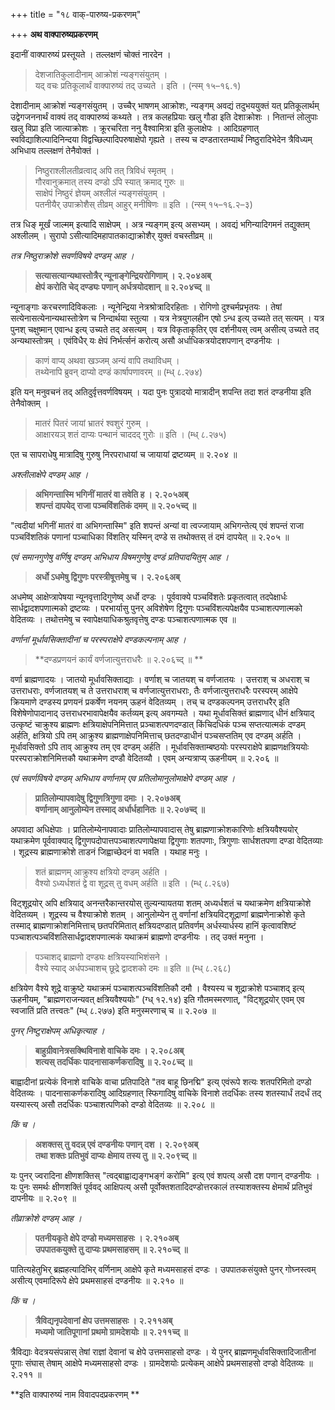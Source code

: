 +++
title = "१८ वाक्-पारुष्य-प्रकरणम्"

+++
**अथ वाक्पारुष्यप्रकरणम्**

इदानीं वाक्पारुष्यं प्रस्तूयते । तल्लक्षणं चोक्तं नारदेन ।

> देशजातिकुलादीनाम् आक्रोशं न्यङ्गसंयुतम् ।   
> यद् वचः प्रतिकूलार्थं वाक्पारुष्यं तद् उच्यते । इति । (न्स्म् १५–१६.१)

देशादीनाम् आक्रोशं न्यङ्गसंयुतम् । उच्चैर् भाषणम् आक्रोशः, न्यङ्गम् अवद्यं तदुभययुक्तं यत् प्रतिकूलार्थम् उद्वेगजननार्थं वाक्यं तद् वाक्पारुष्यं कथ्यते । तत्र कलहप्रियाः खलु गौडा इति देशाक्रोशः । नितान्तं लोलुपाः खलु विप्रा इति जात्याक्रोशः । क्रूरचरिता ननु वैश्वामित्रा इति कुलाक्षेपः । आदिग्रहणात् स्वविद्याशिल्पादिनिन्दया विद्वच्छिल्पादिपरुषाक्षेपो गृह्यते । तस्य च दण्डतारतम्यार्थं निष्ठुरादिभेदेन त्रैविध्यम् अभिधाय तल्लक्षणं तेनैवोक्तं ।

> निष्ठुराश्लीलतीव्रत्वाद् अपि तत् त्रिविधं स्मृतम् ।   
> गौरवानुक्रमात् तस्य दण्डो ऽपि स्यात् क्रमाद् गुरुः ॥   
> साक्षेपं निष्ठुरं ज्ञेयम् अश्लीलं न्यङ्गसंयुतम् ।   
> पतनीयैर् उपाक्रोशैस् तीव्रम् आहुर् मनीषिणः ॥ इति । (न्स्म् १५–१६.२–३)

तत्र धिङ् मूर्खं जाल्मम् इत्यादि साक्षेपम् । अत्र न्यङ्गम् इत्य् असभ्यम् । अवद्यं भगिन्यादिगमनं तद्युक्तम् अश्लीलम् । सुरापो ऽसीत्यादिमहापातकाद्याक्रोशैर् युक्तं वचस्तीव्रम् ॥ 

_तत्र निष्ठुराक्रोशे सवर्णविषये दण्डम् आह ।_

> **सत्यासत्यान्यथास्तोत्रैर् न्यूनाङ्गेन्द्रियरोगिणाम् । २.२०४अब्**  
> **क्षेपं करोति चेद् दण्ड्यः पणान् अर्धत्रयोदशान् ॥ २.२०४च्द् ॥**

न्यूनाङ्गाः करचरणादिविकलाः । न्यूनेन्द्रिया नेत्रश्रोत्रादिरहिताः । रोगिणो दुश्चर्मप्रभृतयः । तेषां सत्येनासत्येनान्यथास्तोत्रेण च निन्दार्थया स्तुत्या । यत्र नेत्रयुगलहीन एषो ऽन्ध इत्य् उच्यते तत् सत्यम् । यत्र पुनश् चक्षुष्मान् एवान्ध इत्य् उच्यते तद् असत्यम् । यत्र विकृताकृतिर् एव दर्शनीयस् त्वम् असीत्य् उच्यते तद् अन्यथास्तोत्रम् । एवंविधैर् यः क्षेपं निर्भर्त्सनं करोत्य् असौ अर्धाधिकत्रयोदशपणान् दण्डनीयः ।  

> काणं वाप्य् अथवा खञ्जम् अन्यं वापि तथाविधम् ।   
> तथ्येनापि ब्रुवन् दाप्यो दण्डं कार्षापणावरम् ॥ (म्ध् ८.२७४)

इति यन् मनुवचनं तद् अतिदुर्वृत्तवर्णविषयम् । यदा पुनः पुत्रादयो मात्रादीन् शपन्ति तदा शतं दण्डनीया इति तेनैवोक्तम् ।

> मातरं पितरं जायां भ्रातरं श्वशुरं गुरुम् ।   
> आक्षारयञ् शतं दाप्यः पन्थानं चाददद् गुरोः ॥ इति । (म्ध् ८.२७५)

एत च सापराधेषु मात्रादिषु गुरुषु निरपराधायां च जायायां द्रष्टव्यम् ॥ २.२०४ ॥

_अश्लीलाक्षेपे दण्डम् आह ।_

> **अभिगन्तास्मि भगिनीं मातरं वा तवेति ह । २.२०५अब्**  
> **शपन्तं दापयेद् राजा पञ्चविंशतिकं दमम् ॥ २.२०५च्द् ॥**

"त्वदीयां भगिनीं मातरं वा अभिगन्तास्मि" इति शपन्तं अन्यां वा त्वज्जायाम् अभिगन्तेत्य् एवं शपन्तं राजा पञ्चविंशतिकं पणानां पञ्चाधिका विंशतिर् यस्मिन् दण्डे स तथोक्तस् तं दमं दापयेत् ॥ २.२०५ ॥

_एवं समानगुणेषु वर्णिषु दण्डम् अभिधाय विषमगुणेषु दण्डं प्रतिपादयितुम् आह ।_

> **अर्धो ऽधमेषु द्विगुणः परस्त्रीषूत्तमेषु च । २.२०६अब्**

अधमेष्व् आक्षेप्त्रापेषया न्यूनवृत्तादिगुणेष्व् अर्धो दण्डः । पूर्ववाक्ये पञ्चविंशतेः प्रकृतत्वात् तदपेक्षार्धः सार्धद्वादशपणात्मको द्रष्टव्यः । परभार्यासु पुनर् अविशेषेण द्विगुणः पञ्चविंशत्यपेक्षयैव पञ्चाशत्पणात्मको वेदितव्यः । तथोत्तमेषु च स्वापेक्षयाधिकश्रुतवृत्तेषु दण्डः पञ्चाशत्पणात्मक एव ॥ 

_वर्णानां मूर्धावसिक्तादीनां च परस्पराक्षेपे दण्डकल्पनाम् आह ।_

> **दण्डप्रणयनं कार्यं वर्णजात्युत्तराधरैः ॥ २.२०६च्द् ॥ **

वर्णा ब्राह्मणादयः । जातयो मूर्धावसिक्ताद्याः । वर्णाश् च जातयश् च वर्णजातयः । उत्तराश् च अधराश् च उत्तराधराः, वर्णजातयश् च ते उत्तराधराश् च वर्णजात्युत्तराधराः, तैः वर्णजात्युत्तराधरैः परस्परम् आक्षेपे क्रियमाणे दण्डस्य प्रणयनं प्रकर्षेण नयनम् ऊहनं वेदितव्यम् । तच् च दण्डकल्पनम् उत्तराधरैर् इति विशेषेणोपादानाद् उत्तराधरभावापेक्षयैव कर्तव्यम् इत्य् अवगम्यते । यथा मूर्धावसिक्तं ब्राह्मणाद् धीनं क्षत्रियाद् उत्कृष्टं चाक्रुश्य ब्राह्मणः क्षत्रियाक्षेपनिमित्तात् प्रञ्चाशत्पणदण्डात् किंचिदधिकं पञ्च सप्तत्यात्मकं दण्डम् अर्हति, क्षत्रियो ऽपि तम् आक्रुश्य ब्राह्मणाक्षेपनिमित्ताच् छतदण्डाधीनं पञ्चसप्ततिम् एव दण्डम् अर्हति । मूर्धावसिक्तो ऽपि ताव् आक्रुश्य तम् एव दण्डम् अर्हति । मूर्धावसिक्ताम्बष्ठयोः परस्पराक्षेपे ब्राह्मणक्षत्रिययोः परस्पराक्रोशनिमित्तकौ यथाक्रमेण दण्डौ वेदितव्यौ । एवम् अन्यत्राप्य् ऊहनीयम् ॥ २.२०६ ॥

_एवं सवर्णविषये दण्डम् अभिधाय वर्णानाम् एव प्रतिलोमानुलोमाक्षेपे दण्डम् आह ।_

> **प्रातिलोम्यापवादेषु द्विगुणत्रिगुणा दमाः । २.२०७अब्**  
> **वर्णानाम् आनुलोम्येन तस्माद् अर्धार्धहानितः ॥ २.२०७च्द् ॥**

अपवादा अधिक्षेपाः । प्रातिलोम्येनापवादाः प्रातिलोम्यापवादास् तेषु ब्राह्मणाक्रोशकारिणोः क्षत्रियवैश्ययोर् यथाक्रमेण पूर्ववाक्याद् द्विगुणपदोपात्तपञ्चाशत्पणापेक्षया द्विगुणाः शतपणाः, त्रिगुणाः सार्धशतपणा दण्डा वेदितव्याः । शूद्रस्य ब्राह्मणाक्रोशे ताडनं जिह्वाच्छेदनं वा भवति । यथाह मनुः ।

> शतं ब्राह्मणम् आक्रुश्य क्षत्रियो दण्डम् अर्हति ।   
> वैश्यो ऽध्यर्धशतं द्वे वा शूद्रस् तु वधम् अर्हति ॥ इति । (म्ध् ८.२६७)

विट्शूद्रयोर् अपि क्षत्रियाद् अनन्तरैकान्तरयोस् तुल्यन्यायतया शतम् अध्यर्धशतं च यथाक्रमेण क्षत्रियाक्रोशे वेदितव्यम् । शूद्रस्य च वैश्याक्रोशे शतम् । आनुलोम्येन तु वर्णानां क्षत्रियविट्शूद्राणां ब्राह्मणेनाक्रोशे कृते तस्माद् ब्राह्मणाक्रोशनिमित्ताच् छतपरिमितात् क्षत्रियदण्डात् प्रतिवर्णम् अर्धस्यार्धस्य हानिं कृत्वावशिष्टं पञ्चाशत्पञ्चविंशतिसार्धद्वादशपणात्मकं यथाक्रमं ब्राह्मणो दण्डनीयः । तद् उक्तं मनुना ।

> पञ्चाशद् ब्राह्मणो दण्ड्यः क्षत्रियस्याभिशंसने ।   
> वैश्ये स्याद् अर्धपञ्चाशच् छूद्रे द्वादशको दमः ॥ इति ॥ (म्ध् ८.२६८)

क्षत्रियेण वैश्ये शूद्रे वाक्रुष्टे यथाक्रमं पञ्चाशत्पञ्चविंशतिकौ दमौ । वैश्यस्य च शूद्राक्रोशे पञ्चाशद् इत्य् ऊहनीयम्, "ब्राह्मणराजन्यवत् क्षत्रियवैश्ययोः" (ग्ध् १२.१४) इति गौतमस्मरणात्, "विट्शूद्रयोर् एवम् एव स्वजातिं प्रति तत्त्वतः" (म्ध् ८.२७७) इति मनुस्मरणाच् च ॥ २.२०७ ॥ 

_पुनर् निष्टुराक्षेपम् अधिकृत्याह ।_

> **बाहुग्रीवानेत्रसक्थिविनाशे वाचिके दमः । २.२०८अब्**  
> **शत्यस् तदर्धिकः पादनासाकर्णकरादिषु ॥ २.२०८च्द् ॥**

बाह्वादीनां प्रत्येकं विनाशे वाचिके वाचा प्रतिपादिते "तव बाहू छिनद्मि" इत्य् एवंरूपे शत्यः शतपरिमितो दण्डो वेदितव्यः । पादनासाकर्णकरादिषु आदिग्रहणात् स्फिगादिषु वाचिके विनाशे तदर्धिकः तस्य शतस्यार्धं तदर्धं तद् यस्यास्त्य् असौ तदर्धिकः पञ्चाशत्पणिको दण्डो वेदितव्यः ॥ २.२०८ ॥

_किं च ।_

> **अशक्तस् तु वदन्न् एवं दण्डनीयः पणान् दश । २.२०९अब्**  
> **तथा शक्तः प्रतिभुवं दाप्यः क्षेमाय तस्य तु ॥ २.२०९च्द् ॥**

यः पुनर् ज्वरादिना क्षीणशक्तिस् "त्वद्बाह्वाद्यङ्गभङ्गं करोमि" इत्य् एवं शपत्य् असौ दश पणान् दण्डनीयः । यः पुनः समर्थः क्षीणशक्तिं पूर्ववद् आक्षिपत्य् असौ पूर्वोक्तशतादिदण्डोत्तरकालं तस्याशक्तस्य क्षेमार्थं प्रतिभुवं दापनीयः ॥ २.२०९ ॥

_तीव्राक्रोशे दण्डम् आह ।_

> **पतनीयकृते क्षेपे दण्डो मध्यमसाहसः । २.२१०अब्**  
> **उपपातकयुक्ते तु दाप्यः प्रथमसाहसम् ॥ २.२१०च्द् ॥**

पातित्यहेतुभिर् ब्रह्महत्यादिभिर् वर्णिनाम् आक्षेपे कृते मध्यमसाहसं दण्डः । उपपातकसंयुक्ते पुनर् गोघ्नस्त्वम् असीत्य् एवमादिरूपे क्षेपे प्रथमसाहसं दण्डनीयः ॥ २.२१० ॥

_किं च ।_

> **त्रैविद्यनृपदेवानां क्षेप उत्तमसाहसः । २.२११अब्**  
> **मध्यमो जातिपूगानां प्रथमो ग्रामदेशयोः ॥ २.२११च्द् ॥**

त्रैविद्याः वेदत्रयसंपन्नास् तेषां राज्ञां देवानां च क्षेपे उत्तमसाहसो दण्डः । ये पुनर् ब्राह्मणमूर्धावसिक्तादिजातीनां पूगाः संघास् तेषाम् आक्षेपे मध्यमसाहसो दण्डः । ग्रामदेशयोः प्रत्येकम् आक्षेपे प्रथमसाहसो दण्डो वेदितव्यः ॥ २.२११ ॥ 

**इति वाक्पारुष्यं नाम विवादपदप्रकरणम् **
